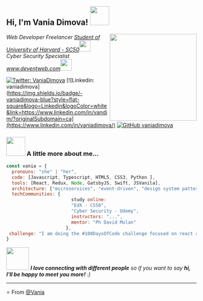 <h2> Hi, I'm Vania Dimova! <img src="https://media.giphy.com/media/mGcNjsfWAjY5AEZNw6/giphy.gif" width="50"></h2>
<img align='right' src="https://media.giphy.com/media/ieyl9zmCjO4b4t6qoY/giphy.gif" width="230">
<p><em>Web Developer Freelancer <a href="http://www.unb.br"> Student of University of Harvard - SC50</a><img src="https://media.giphy.com/media/fYSnHlufseco8Fh93Z/giphy.gif" width="30"></br>Cyber Security Specialist <a href="https://www.deventweb.com">www.deventweb.com</a><img src="https://media.giphy.com/media/WUlplcMpOCEmTGBtBW/giphy.gif" width="30"> 
</em></p>

[![Twitter: VaniaDimova](https://img.shields.io/twitter/follow/VaniaDimova?style=social)](https://twitter.com/12Dimov)
[![Linkedin: vaniadimova](https://img.shields.io/badge/-vaniadimova-blue?style=flat-square&logo=Linkedin&logoColor=white&link=https://www.linkedin.com/in/vandim/?originalSubdomain=ca](https://www.linkedin.com/in/vaniadimova/)
[![GitHub vaniadimova](https://img.shields.io/github/followers/vania?label=follow&style=social)](https://github.com/vaniadimova/)


### <img src="https://media.giphy.com/media/VgCDAzcKvsR6OM0uWg/giphy.gif" width="50"> A little more about me...  

```javascript
const vania = {
  pronouns: "she" | "her",
  code: [Javascript, Typescript, HTML5, CSS3, Python ],
  tools: [React, Redux, Node, GatsbyJS, Swift, JSVanila],
  architecture: ["microservices", "event-driven", "design system pattern"],
  techCommunities: {
                        study online: 
                        "EdX - CS50",
                        "Cyber Security - Udemy",
                        instructors: "...",
                        mentor: "Ph David Mulan"
                      },
 challenge: "I am doing the #100DaysOfCode challenge focused on react and gatsby"
}
```

<img src="https://media.giphy.com/media/LnQjpWaON8nhr21vNW/giphy.gif" width="60"> <em><b>I love connecting with different people</b> so if you want to say <b>hi, I'll be happy to meet you more!</b> :)</em>

---

⭐️ From [@Vania](https://github.com/vaniadimova)

